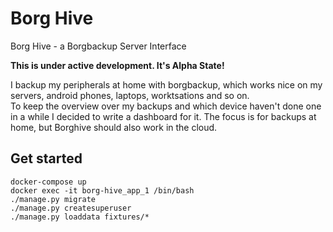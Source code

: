# Borg Hive

Borg Hive - a Borgbackup Server Interface

**This is under active development. It's Alpha State!**

I backup my peripherals at home with borgbackup, which works nice on my servers, android phones, laptops, worktsations and so on.   
To keep the overview over my backups and which device haven't done one in a while I decided to write a dashboard for it. The focus is for backups at home, but Borghive should also work in the cloud.

## Get started
```
docker-compose up
docker exec -it borg-hive_app_1 /bin/bash
./manage.py migrate
./manage.py createsuperuser
./manage.py loaddata fixtures/*
```
